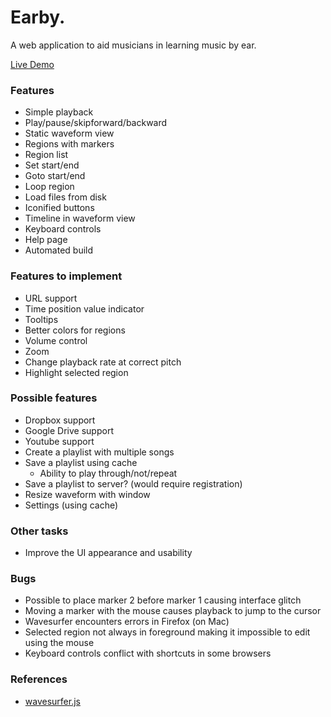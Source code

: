 # Earby. #

A web application to aid musicians in learning music by ear.

[Live Demo](www.earby.tcfritchman.com)

### Features ###

* Simple playback
* Play/pause/skipforward/backward
* Static waveform view
* Regions with markers
* Region list
* Set start/end
* Goto start/end
* Loop region
* Load files from disk
* Iconified buttons
* Timeline in waveform view
* Keyboard controls
* Help page
* Automated build

### Features to implement ###
* URL support
* Time position value indicator
* Tooltips
* Better colors for regions
* Volume control
* Zoom
* Change playback rate at correct pitch
* Highlight selected region

### Possible features ###
* Dropbox support
* Google Drive support
* Youtube support
* Create a playlist with multiple songs
* Save a playlist using cache
    * Ability to play through/not/repeat
* Save a playlist to server? (would require registration)
* Resize waveform with window
* Settings (using cache)

### Other tasks ###
* Improve the UI appearance and usability

### Bugs ###
* Possible to place marker 2 before marker 1 causing interface glitch
* Moving a marker with the mouse causes playback to jump to the cursor
* Wavesurfer encounters errors in Firefox (on Mac)
* Selected region not always in foreground making it impossible to edit using the mouse
* Keyboard controls conflict with shortcuts in some browsers

### References ###
* [wavesurfer.js](https://github.com/katspaugh/wavesurfer.js)
